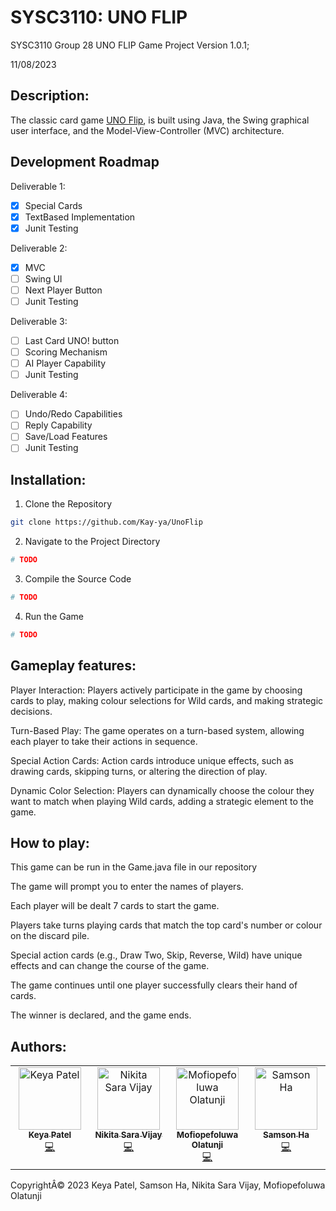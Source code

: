 # SYSC3110: UNO FLIP
SYSC3110 Group 28 UNO FLIP Game Project Version 1.0.1;

11/08/2023
    
## Description:

The classic card game [UNO Flip](https://en.wikipedia.org/wiki/Uno_Flip!), is built using Java, the Swing graphical user interface, and the Model-View-Controller (MVC) architecture. 

## Development Roadmap

Deliverable 1:
- [x] Special Cards
- [x] TextBased Implementation
- [x] Junit Testing

Deliverable 2:
- [x] MVC
- [ ] Swing UI
- [ ] Next Player Button
- [ ] Junit Testing

Deliverable 3:
- [ ] Last Card UNO! button
- [ ] Scoring Mechanism
- [ ] AI Player Capability
- [ ] Junit Testing 

Deliverable 4:
- [ ] Undo/Redo Capabilities
- [ ] Reply Capability
- [ ] Save/Load Features
- [ ] Junit Testing
      
## Installation:

1. Clone the Repository
```bash
git clone https://github.com/Kay-ya/UnoFlip
```
2. Navigate to the Project Directory
```bash
# TODO
```
3. Compile the Source Code
```bash
# TODO
```
4. Run the Game
```bash
# TODO
```

## Gameplay features:

Player Interaction: Players actively participate in the game by choosing cards to play, making colour selections for Wild cards, and making strategic decisions.

Turn-Based Play: The game operates on a turn-based system, allowing each player to take their actions in sequence.

Special Action Cards: Action cards introduce unique effects, such as drawing cards, skipping turns, or altering the direction of play.

Dynamic Color Selection: Players can dynamically choose the colour they want to match when playing Wild cards, adding a strategic element to the game.


## How to play:
This game can be run in the Game.java file in our repository

The game will prompt you to enter the names of players.

Each player will be dealt 7 cards to start the game.

Players take turns playing cards that match the top card's number or colour on the discard pile.

Special action cards (e.g., Draw Two, Skip, Reverse, Wild) have unique effects and can change the course of the game.

The game continues until one player successfully clears their hand of cards.

The winner is declared, and the game ends.

## Authors:

<table>
  <tbody>
    <tr>
      <td align="center" valign="top" width="25%"><a href="https://github.com/Kay-ya"><img src="https://avatars.githubusercontent.com/u/62533585?v=4?s=100" width="100px;" alt="Keya Patel"/><br /><sub><b>Keya Patel</b></sub></a><br /><a href="https://github.com/Kay-ya/UnoFlip/commits?author=Kay-ya" title="">💻</a></td>
      <td align="center" valign="top" width="25%"><a href="https://github.com/nikitasv457"><img src="https://avatars.githubusercontent.com/u/147352295?v=4?s=100" width="100px;" alt="Nikita Sara Vijay"/><br /><sub><b>Nikita Sara Vijay</b></sub></a><br /><a href="https://github.com/Kay-ya/UnoFlip/commits?author=nikitasv457" title="Code">💻</a> </td>
      <td align="center" valign="top" width="25%"><a href="https://github.com/Fiop3"><img src="https://avatars.githubusercontent.com/u/92556363?v=4?s=100" width="100px;" alt="Mofiopefoluwa Olatunji"/><br /><sub><b>Mofiopefoluwa Olatunji</b></sub></a><br /><a href="https://github.com/Kay-ya/UnoFlip/commits?author=Fiop3" title="Code">💻</a></td>
      <td align="center" valign="top" width="25%"><a href="https://github.com/SamsonHa2"><img src="https://avatars.githubusercontent.com/u/56209528?v=4?s=100" width="100px;" alt="Samson Ha"/><br /><sub><b>Samson Ha</b></sub></a><br /><a href="https://github.com/Kay-ya/UnoFlip/commits?author=SamsonHa2" title="Code">💻</a></td>
    </tr>
  </tbody>
</table>

CopyrightÂ© 2023 Keya Patel, Samson Ha, Nikita Sara Vijay, Mofiopefoluwa Olatunji

    
